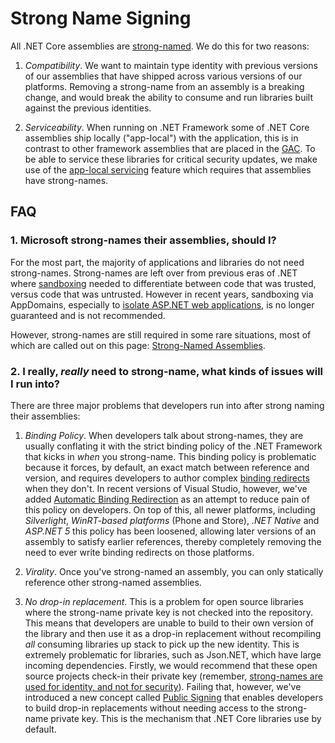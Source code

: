 Strong Name Signing
===================

All .NET Core assemblies are [strong-named](https://docs.microsoft.com/en-us/dotnet/framework/app-domains/strong-named-assemblies). We do this for two reasons:

1. _Compatibility_. We want to maintain type identity with previous versions of our assemblies that have shipped across various versions of our platforms. Removing a strong-name from an assembly is a breaking change, and would break the ability to consume and run libraries built against the previous identities.

2. _Serviceability_. When running on .NET Framework some of .NET Core assemblies ship locally ("app-local") with the application, this is in contrast to other framework assemblies that are placed in the [GAC](https://docs.microsoft.com/en-us/dotnet/framework/app-domains/gac). To be able to service these libraries for critical security updates, we make use of the [app-local servicing](https://blogs.msdn.microsoft.com/dotnet/2014/01/22/net-4-5-1-supports-microsoft-security-updates-for-net-nuget-libraries/) feature which requires that assemblies have strong-names.

##  FAQ

### 1. Microsoft strong-names their assemblies, should I?
For the most part, the majority of applications and libraries do not need strong-names. Strong-names are left over from previous eras of .NET where [sandboxing](https://en.wikipedia.org/wiki/Sandbox_(computer_security)) needed to differentiate between code that was trusted, versus code that was untrusted. However in recent years, sandboxing via AppDomains, especially to [isolate ASP.NET web applications](https://support.microsoft.com/en-us/help/2698981/asp-net-partial-trust-does-not-guarantee-application-isolation), is no longer guaranteed and is not recommended. 

However, strong-names are still required in some rare situations, most of which are called out on this page: [Strong-Named Assemblies](https://docs.microsoft.com/en-us/dotnet/framework/app-domains/strong-named-assemblies).

### 2. I really, _really_ need to strong-name, what kinds of issues will I run into?
There are three major problems that developers run into after strong naming their assemblies:

1. _Binding Policy_. When developers talk about strong-names, they are usually conflating it with the strict binding policy of the .NET Framework that kicks in _when_ you strong-name. This binding policy is problematic because it forces, by default, an exact match between reference and version, and requires developers to author complex [binding redirects](https://docs.microsoft.com/en-us/dotnet/framework/configure-apps/file-schema/runtime/bindingredirect-element) when they don't. In recent versions of Visual Studio, however, we've added [Automatic Binding Redirection](https://docs.microsoft.com/en-us/dotnet/framework/configure-apps/how-to-enable-and-disable-automatic-binding-redirection) as an attempt to reduce pain of this policy on developers. On top of this, all newer platforms, including _Silverlight_, _WinRT-based platforms_ (Phone and Store), _.NET Native_ and _ASP.NET 5_ this policy has been loosened, allowing later versions of an assembly to satisfy earlier references, thereby completely removing the need to ever write binding redirects on those platforms.

2. _Virality_. Once you've strong-named an assembly, you can only statically reference other strong-named assemblies. 

3. _No drop-in replacement_. This is a problem for open source libraries where the strong-name private key is not checked into the repository. This means that developers are unable to build to their own version of the library and then use it as a drop-in replacement without recompiling _all_ consuming libraries up stack to pick up the new identity. This is extremely problematic for libraries, such as Json.NET, which have large incoming dependencies. Firstly, we would recommend that these open source projects check-in their private key (remember, [strong-names are used for identity, and not for security](https://docs.microsoft.com/en-us/dotnet/framework/app-domains/strong-named-assemblies)). Failing that, however, we've introduced a new concept called [Public Signing](public-signing.md) that enables developers to build drop-in replacements without needing access to the strong-name private key. This is the mechanism that .NET Core libraries use by default.
